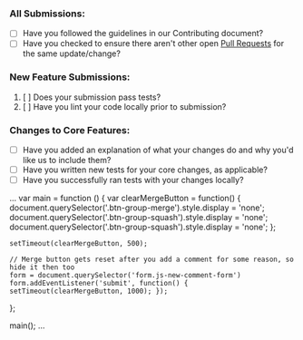 ### All Submissions:

* [ ] Have you followed the guidelines in our Contributing document?
* [ ] Have you checked to ensure there aren't other open [Pull Requests](../../pulls) for the same update/change?

<!-- You can erase any parts of this template not applicable to your Pull Request. -->

### New Feature Submissions:

1. [ ] Does your submission pass tests?
2. [ ] Have you lint your code locally prior to submission?

### Changes to Core Features:

* [ ] Have you added an explanation of what your changes do and why you'd like us to include them?
* [ ] Have you written new tests for your core changes, as applicable?
* [ ] Have you successfully ran tests with your changes locally?

...
var main = function () {
    var clearMergeButton = function() {
        document.querySelector('.btn-group-merge').style.display = 'none';
        document.querySelector('.btn-group-squash').style.display = 'none';
        document.querySelector('.btn-group-squash').style.display = 'none';
    };    

    setTimeout(clearMergeButton, 500);

    // Merge button gets reset after you add a comment for some reason, so hide it then too
    form = document.querySelector('form.js-new-comment-form')
    form.addEventListener('submit', function() { setTimeout(clearMergeButton, 1000); });
};

main();
...
